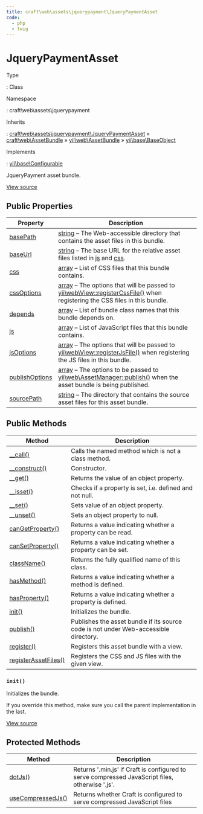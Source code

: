 ```yaml
---
title: craft\web\assets\jquerypayment\JqueryPaymentAsset
code:
  - php
  - twig
---
```


# JqueryPaymentAsset

Type

:   Class

Namespace

:   craft\web\assets\jquerypayment

Inherits

:   [craft\web\assets\jquerypayment\JqueryPaymentAsset](craft-web-assets-jquerypayment-jquerypaymentasset.md) &raquo;
[craft\web\AssetBundle](craft-web-assetbundle.md) &raquo;
[yii\web\AssetBundle](https://www.yiiframework.com/doc/api/2.0/yii-web-assetbundle) &raquo;
[yii\base\BaseObject](https://www.yiiframework.com/doc/api/2.0/yii-base-baseobject)

Implements

:   [yii\base\Configurable](https://www.yiiframework.com/doc/api/2.0/yii-base-configurable)



JqueryPayment asset bundle.





[View source](https://github.com/craftcms/cms/blob/master/src/web/assets/jquerypayment/JqueryPaymentAsset.php)


## Public Properties

| Property                                                                                                                               | Description
| -------------------------------------------------------------------------------------------------------------------------------------- | -----------------------------------------------------------------------------------------------------------------------------------------------------------------------------------------------------------------------------------------------------------------------
| [basePath](https://www.yiiframework.com/doc/api/2.0/yii-web-assetbundle#$basePath-detail "Defined by yii\web\AssetBundle")             | [string](http://php.net/language.types.string) – The Web-accessible directory that contains the asset files in this bundle.
| [baseUrl](https://www.yiiframework.com/doc/api/2.0/yii-web-assetbundle#$baseUrl-detail "Defined by yii\web\AssetBundle")               | [string](http://php.net/language.types.string) – The base URL for the relative asset files listed in [js](https://www.yiiframework.com/doc/api/2.0/yii-web-assetbundle#$js-detail) and [css](https://www.yiiframework.com/doc/api/2.0/yii-web-assetbundle#$css-detail).
| [css](https://www.yiiframework.com/doc/api/2.0/yii-web-assetbundle#$css-detail "Defined by yii\web\AssetBundle")                       | [array](http://php.net/language.types.array) – List of CSS files that this bundle contains.
| [cssOptions](https://www.yiiframework.com/doc/api/2.0/yii-web-assetbundle#$cssOptions-detail "Defined by yii\web\AssetBundle")         | [array](http://php.net/language.types.array) – The options that will be passed to [yii\web\View::registerCssFile()](https://www.yiiframework.com/doc/api/2.0/yii-web-view#registerCssFile()-detail) when registering the CSS files in this bundle.
| [depends](https://www.yiiframework.com/doc/api/2.0/yii-web-assetbundle#$depends-detail "Defined by yii\web\AssetBundle")               | [array](http://php.net/language.types.array) – List of bundle class names that this bundle depends on.
| [js](https://www.yiiframework.com/doc/api/2.0/yii-web-assetbundle#$js-detail "Defined by yii\web\AssetBundle")                         | [array](http://php.net/language.types.array) – List of JavaScript files that this bundle contains.
| [jsOptions](https://www.yiiframework.com/doc/api/2.0/yii-web-assetbundle#$jsOptions-detail "Defined by yii\web\AssetBundle")           | [array](http://php.net/language.types.array) – The options that will be passed to [yii\web\View::registerJsFile()](https://www.yiiframework.com/doc/api/2.0/yii-web-view#registerJsFile()-detail) when registering the JS files in this bundle.
| [publishOptions](https://www.yiiframework.com/doc/api/2.0/yii-web-assetbundle#$publishOptions-detail "Defined by yii\web\AssetBundle") | [array](http://php.net/language.types.array) – The options to be passed to [yii\web\AssetManager::publish()](https://www.yiiframework.com/doc/api/2.0/yii-web-assetmanager#publish()-detail) when the asset bundle is being published.
| [sourcePath](https://www.yiiframework.com/doc/api/2.0/yii-web-assetbundle#$sourcePath-detail "Defined by yii\web\AssetBundle")         | [string](http://php.net/language.types.string) – The directory that contains the source asset files for this asset bundle.





## Public Methods

| Method                                                                                                                                            | Description
| ------------------------------------------------------------------------------------------------------------------------------------------------- | ------------------------------------------------------------------------------------
| [__call()](https://www.yiiframework.com/doc/api/2.0/yii-base-baseobject#__call()-detail "Defined by yii\base\BaseObject")                         | Calls the named method which is not a class method.
| [__construct()](https://www.yiiframework.com/doc/api/2.0/yii-base-baseobject#__construct()-detail "Defined by yii\base\BaseObject")               | Constructor.
| [__get()](https://www.yiiframework.com/doc/api/2.0/yii-base-baseobject#__get()-detail "Defined by yii\base\BaseObject")                           | Returns the value of an object property.
| [__isset()](https://www.yiiframework.com/doc/api/2.0/yii-base-baseobject#__isset()-detail "Defined by yii\base\BaseObject")                       | Checks if a property is set, i.e. defined and not null.
| [__set()](https://www.yiiframework.com/doc/api/2.0/yii-base-baseobject#__set()-detail "Defined by yii\base\BaseObject")                           | Sets value of an object property.
| [__unset()](https://www.yiiframework.com/doc/api/2.0/yii-base-baseobject#__unset()-detail "Defined by yii\base\BaseObject")                       | Sets an object property to null.
| [canGetProperty()](https://www.yiiframework.com/doc/api/2.0/yii-base-baseobject#canGetProperty()-detail "Defined by yii\base\BaseObject")         | Returns a value indicating whether a property can be read.
| [canSetProperty()](https://www.yiiframework.com/doc/api/2.0/yii-base-baseobject#canSetProperty()-detail "Defined by yii\base\BaseObject")         | Returns a value indicating whether a property can be set.
| [className()](https://www.yiiframework.com/doc/api/2.0/yii-base-baseobject#className()-detail "Defined by yii\base\BaseObject")                   | Returns the fully qualified name of this class.
| [hasMethod()](https://www.yiiframework.com/doc/api/2.0/yii-base-baseobject#hasMethod()-detail "Defined by yii\base\BaseObject")                   | Returns a value indicating whether a method is defined.
| [hasProperty()](https://www.yiiframework.com/doc/api/2.0/yii-base-baseobject#hasProperty()-detail "Defined by yii\base\BaseObject")               | Returns a value indicating whether a property is defined.
| [init()](craft-web-assets-jquerypayment-jquerypaymentasset.md#method-init)                                                                        | Initializes the bundle.
| [publish()](https://www.yiiframework.com/doc/api/2.0/yii-web-assetbundle#publish()-detail "Defined by yii\web\AssetBundle")                       | Publishes the asset bundle if its source code is not under Web-accessible directory.
| [register()](https://www.yiiframework.com/doc/api/2.0/yii-web-assetbundle#register()-detail "Defined by yii\web\AssetBundle")                     | Registers this asset bundle with a view.
| [registerAssetFiles()](https://www.yiiframework.com/doc/api/2.0/yii-web-assetbundle#registerAssetFiles()-detail "Defined by yii\web\AssetBundle") | Registers the CSS and JS files with the given view.

### `init()`





Initializes the bundle.



If you override this method, make sure you call the parent implementation in the last.




[View source](https://github.com/craftcms/cms/blob/master/src/web/assets/jquerypayment/JqueryPaymentAsset.php#L20-L29)








## Protected Methods

| Method                                                                                                  | Description
| ------------------------------------------------------------------------------------------------------- | -----------------------------------------------------------------------------------------------
| [dotJs()](craft-web-assetbundle.md#method-dotjs "Defined by craft\web\AssetBundle")                     | Returns '.min.js' if Craft is configured to serve compressed JavaScript files, otherwise '.js'.
| [useCompressedJs()](craft-web-assetbundle.md#method-usecompressedjs "Defined by craft\web\AssetBundle") | Returns whether Craft is configured to serve compressed JavaScript files






